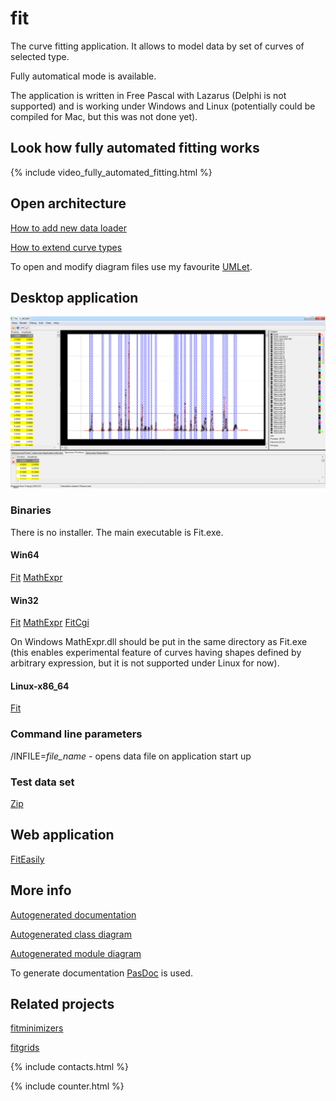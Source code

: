 # fit

The curve fitting application. It allows to model data by set of curves of selected type.

Fully automatical mode is available.

The application is written in Free Pascal with Lazarus (Delphi is not supported) and is working under Windows and Linux (potentially could be compiled for Mac, but this was not done yet).

## Look how fully automated fitting works

{% include video_fully_automated_fitting.html %}

## Open architecture

[How to add new data loader](how-to-extend-data-loaders)

[How to extend curve types](how-to-extend-curve-types)

To open and modify diagram files use my favourite [UMLet](https://www.umlet.com/).

## Desktop application

![Fitting results](assets/images/2018-12-23_13h17_55.png)

### Binaries

There is no installer. The main executable is Fit.exe.

#### Win64

[Fit](https://github.com/dvmorozov/fit/raw/master/Desktop/o/x86_64-win64/Fit-x86_64-win64.exe)
[MathExpr](https://github.com/dvmorozov/fit/raw/master/Desktop/o/x86_64-win64/MathExpr.dll)

#### Win32

[Fit](https://github.com/dvmorozov/fit/raw/master/Desktop/o/i386-win32/Fit-i386-win32.exe)
[MathExpr](https://github.com/dvmorozov/fit/raw/master/Desktop/o/i386-win32/MathExpr.dll)
[FitCgi](https://github.com/dvmorozov/fit/raw/master/CgiClient/o/FitCgi/i386-win32/fit.cgi)

On Windows MathExpr.dll should be put in the same directory as Fit.exe (this enables experimental feature of curves having shapes defined by arbitrary expression, but it is not supported under Linux for now).

#### Linux-x86_64

[Fit](https://github.com/dvmorozov/fit/raw/master/Desktop/o/x86_64-linux/Fit-x86_64-linux)

### Command line parameters

/INFILE=*file_name* - opens data file on application start up 

### Test data set

[Zip](https://github.com/dvmorozov/fit/raw/master/Data/test_data.zip)

## Web application

[FitEasily](fiteasily.html)

## More info

[Autogenerated documentation](doc/index.html)

[Autogenerated class diagram](doc/GVClasses.png)

[Autogenerated module diagram](doc/GVUses.png)

To generate documentation [PasDoc](https://github.com/pasdoc/pasdoc/wiki) is used.

## Related projects

[fitminimizers](https://dvmorozov.github.io/fitminimizers/)

[fitgrids](https://dvmorozov.github.io/fitgrids/)

{% include contacts.html %}

{% include counter.html %}
